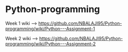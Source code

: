 # Python-programming
Week 1 wiki --> https://github.com/NBALAJI95/Python-programming/wiki/Python---Assignment-1

Week 2 wiki --> https://github.com/NBALAJI95/Python-programming/wiki/Python---Assignment-2
